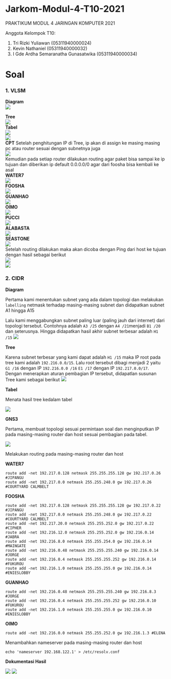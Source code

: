 # Jarkom-Modul-4-T10-2021

PRAKTIKUM MODUL 4 JARINGAN KOMPUTER 2021

Anggota Kelompok T10:<br>

1. Tri Rizki Yuliawan (05311940000024) <br>
2. Kevin Nathaniel (05311940000032) <br>
3. I Gde Ardha Semaranatha Gunasatwika (05311940000034) <br>

# Soal <a name="Soal"></a>

### 1. VLSM

**Diagram**
<br>
<img src="https://github.com/KevinNath01/Jarkom-Modul-4-T10-2021/blob/main/VLSM/PembagianVLSM.png">
<br>

**Tree**
<br>
<img src="https://github.com/KevinNath01/Jarkom-Modul-4-T10-2021/blob/main/VLSM/TreeVLSM.jpg">
<br>
**Tabel**
<br>
<img src="https://github.com/KevinNath01/Jarkom-Modul-4-T10-2021/blob/main/VLSM/vlsmnid.jpg">
<br>
<img src="https://github.com/KevinNath01/Jarkom-Modul-4-T10-2021/blob/main/VLSM/vlsmsub.jpg">
<br>
**CPT**
Setelah penghitungan IP di Tree, ip akan di assign ke masing masing pc atau router sesuai dengan subnetnya juga
<br>
<img src="https://github.com/KevinNath01/Jarkom-Modul-4-T10-2021/blob/main/VLSM/cpt.png">
<br>
Kemudian pada setiap router dilakukan routing agar paket bisa sampai ke ip tujuan dan diberikan ip default 0.0.0.0/0 agar dari foosha bisa kembali ke asal
<br>
**WATER7**
<br>
<img src="https://github.com/KevinNath01/Jarkom-Modul-4-T10-2021/blob/main/VLSM/Water7.png">
<br>
**FOOSHA**
<br>
<img src="https://github.com/KevinNath01/Jarkom-Modul-4-T10-2021/blob/main/VLSM/Foosha.png">
<br>
**GUANHAO**
<br>
<img src="https://github.com/KevinNath01/Jarkom-Modul-4-T10-2021/blob/main/VLSM/Guanhao.png">
<br>
**OIMO**
<br>
<img src="https://github.com/KevinNath01/Jarkom-Modul-4-T10-2021/blob/main/VLSM/Oimo.png">
<br>
**PUCCI**
<br>
<img src="https://github.com/KevinNath01/Jarkom-Modul-4-T10-2021/blob/main/VLSM/Pucci.png">
<br>
**ALABASTA**
<br>
<img src="https://github.com/KevinNath01/Jarkom-Modul-4-T10-2021/blob/main/VLSM/Alabasta.png">
<br>
**SEASTONE**
<br>
<img src="https://github.com/KevinNath01/Jarkom-Modul-4-T10-2021/blob/main/VLSM/Seastone.png">
<br>
Setelah routing dilakukan maka akan dicoba dengan Ping dari host ke tujuan dengan hasil sebagai berikut
<br>
<img src="https://github.com/KevinNath01/Jarkom-Modul-4-T10-2021/blob/main/VLSM/run1.png">
<br>
<img src="https://github.com/KevinNath01/Jarkom-Modul-4-T10-2021/blob/main/VLSM/run2.png">
<br>

### 2. CIDR

**Diagram**

Pertama kami menentukan subnet yang ada dalam topologi dan melakukan `labelling` netmask terhadap masing-masing subnet dan didapatkan subnet A1 hingga A15

Lalu kami menggabungkan subnet paling luar (paling jauh dari internet) dari topologi tersebut. Contohnya adalah `A3 /25` dengan `A4 /21`menjadi `B1 /20` dan seterusnya. Hingga didapatkan hasil akhir subnet terbesar adalah `H1 /15`
<img src="https://github.com/KevinNath01/Jarkom-Modul-4-T10-2021/blob/main/CIDR/CIDR.png">

**Tree**

Karena subnet terbesar yang kami dapat adalah `H1 /15` maka IP root pada tree kami adalah `192.216.0.0/15`. Lalu root tersebut dibagi menjadi 2 yaitu `G1 /16` dengan IP `192.216.0.0 /16` `E1 /17` dengan IP `192.217.0.0/17`. Dengan menerapkan aturan pembagian IP tersebut, didapatlan susunan Tree kami sebagai berikut
<img src="https://github.com/KevinNath01/Jarkom-Modul-4-T10-2021/blob/main/CIDR/TreeModul4-CIDR.jpg">

**Tabel**

Menata hasil tree kedalam tabel

<img src="https://github.com/KevinNath01/Jarkom-Modul-4-T10-2021/blob/main/CIDR/tabel.jpg">

**GNS3**

Pertama, membuat topologi sesuai permintaan soal dan menginputkan IP pada masing-masing router dan host sesuai pembagian pada tabel.

<img src="https://github.com/KevinNath01/Jarkom-Modul-4-T10-2021/blob/main/CIDR/GNS3.png">

Melakukan routing pada masing-masing router dan host

**WATER7**

```
route add -net 192.217.0.128 netmask 255.255.255.128 gw 192.217.0.26 #JIPANGU
route add -net 192.217.0.0 netmask 255.255.248.0 gw 192.217.0.26 #COURTYARD CALMBELT
```

**FOOSHA**

```
route add -net 192.217.0.128 netmask 255.255.255.128 gw 192.217.0.22 #JIPANGU
route add -net 192.217.0.0 netmask 255.255.248.0 gw 192.217.0.22 #COURTYARD CALMBELT
route add -net 192.217.20.0 netmask 255.255.252.0 gw 192.217.0.22 #CIPHER
route add -net 192.216.12.0 netmask 255.255.252.0 gw 192.216.0.14 #JABRA
route add -net 192.216.8.0 netmask 255.255.254.0 gw 192.216.0.14 #MAINGATE
route add -net 192.216.0.48 netmask 255.255.255.240 gw 192.216.0.14 #JORGE
route add -net 192.216.0.4 netmask 255.255.255.252 gw 192.216.0.14 #FUKUROU
route add -net 192.216.1.0 netmask 255.255.255.0 gw 192.216.0.14 #ENIESLOBBY
```

**GUANHAO**

```
route add -net 192.216.0.48 netmask 255.255.255.240 gw 192.216.8.3 #JORGE
route add -net 192.216.0.4 netmask 255.255.255.252 gw 192.216.0.10 #FUKUROU
route add -net 192.216.1.0 netmask 255.255.255.0 gw 192.216.0.10 #ENIESLOBBY
```

**OIMO**

```
route add -net 192.216.0.0 netmask 255.255.252.0 gw 192.216.1.3 #ELENA
```

Menambahkan nameserver pada masing-masing router dan host

```
echo 'nameserver 192.168.122.1' > /etc/resolv.conf
```

**Dokumentasi Hasil**

<img src="https://github.com/KevinNath01/Jarkom-Modul-4-T10-2021/blob/main/CIDR/calmbelt-jorge.png">
<img src="https://github.com/KevinNath01/Jarkom-Modul-4-T10-2021/blob/main/CIDR/jabra-google.png">
